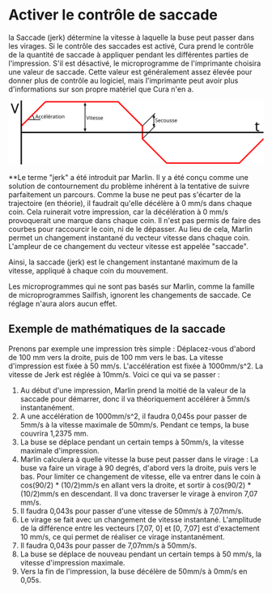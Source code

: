Activer le contrôle de saccade
====
la Saccade (jerk) détermine la vitesse à laquelle la buse peut passer dans les virages. Si le contrôle des saccades est activé, Cura prend le contrôle de la quantité de saccade à appliquer pendant les différentes parties de l'impression. S'il est désactivé, le microprogramme de l'imprimante choisira une valeur de saccade. Cette valeur est généralement assez élevée pour donner plus de contrôle au logiciel, mais l'imprimante peut avoir plus d'informations sur son propre matériel que Cura n'en a. 

![La relation entre la vitesse, l'accélération et la saccade](../images/velocity_acceleration_jerk_fr.svg)

**Le terme "jerk" a été introduit par Marlin. Il y a été conçu comme une solution de contournement du problème inhérent à la tentative de suivre parfaitement un parcours. Comme la buse ne peut pas s'écarter de la trajectoire (en théorie), il faudrait qu'elle décélère à 0 mm/s dans chaque coin. Cela ruinerait votre impression, car la décélération à 0 mm/s provoquerait une marque dans chaque coin. Il n'est pas permis de faire des courbes pour raccourcir le coin, ni de le dépasser. Au lieu de cela, Marlin permet un changement instantané du vecteur vitesse dans chaque coin. L'ampleur de ce changement du vecteur vitesse est appelée "saccade".

Ainsi, la saccade (jerk) est le changement instantané maximum de la vitesse, appliqué à chaque coin du mouvement.

Les microprogrammes qui ne sont pas basés sur Marlin, comme la famille de microprogrammes Sailfish, ignorent les changements de saccade. Ce réglage n'aura alors aucun effet.

Exemple de mathématiques de la saccade
----
Prenons par exemple une impression très simple : Déplacez-vous d'abord de 100 mm vers la droite, puis de 100 mm vers le bas. La vitesse d'impression est fixée à 50 mm/s. L'accélération est fixée à 1000mm/s^2. La vitesse de Jerk est réglée à 10mm/s. Voici ce qui va se passer :
1. Au début d'une impression, Marlin prend la moitié de la valeur de la saccade pour démarrer, donc il va théoriquement accélérer à 5mm/s instantanément.
2. A une accélération de 1000mm/s^2, il faudra 0,045s pour passer de 5mm/s à la vitesse maximale de 50mm/s. Pendant ce temps, la buse couvrira 1,2375 mm.
3. La buse se déplace pendant un certain temps à 50mm/s, la vitesse maximale d'impression.
4. Marlin calculera à quelle vitesse la buse peut passer dans le virage : La buse va faire un virage à 90 degrés, d'abord vers la droite, puis vers le bas. Pour limiter ce changement de vitesse, elle va entrer dans le coin à cos(90/2) * (10/2)mm/s en allant vers la droite, et sortir à cos(90/2) * (10/2)mm/s en descendant. Il va donc traverser le virage à environ 7,07 mm/s.
5. Il faudra 0,043s pour passer d'une vitesse de 50mm/s à 7,07mm/s.
6. Le virage se fait avec un changement de vitesse instantané. L'amplitude de la différence entre les vecteurs [7,07, 0] et [0, 7,07] est d'exactement 10 mm/s, ce qui permet de réaliser ce virage instantanément.
7. Il faudra 0,043s pour passer de 7,07mm/s à 50mm/s.
8. La buse se déplace de nouveau pendant un certain temps à 50 mm/s, la vitesse d'impression maximale.
9. Vers la fin de l'impression, la buse décélère de 50mm/s à 0mm/s en 0,05s.

